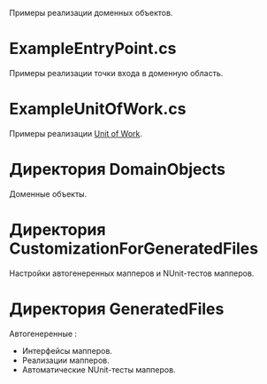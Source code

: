 Примеры реализации доменных объектов.

# ExampleEntryPoint.cs

Примеры реализации точки входа в доменную область.

# ExampleUnitOfWork.cs

Примеры реализации [Unit of Work](https://martinfowler.com/eaaCatalog/unitOfWork.html).

# Директория DomainObjects

Доменные объекты.

# Директория CustomizationForGeneratedFiles

Настройки автогенеренных мапперов и NUnit-тестов мапперов.

# Директория GeneratedFiles

Автогенеренные :
- Интерфейсы мапперов.
- Реализации мапперов.
- Автоматические NUnit-тесты мапперов.

